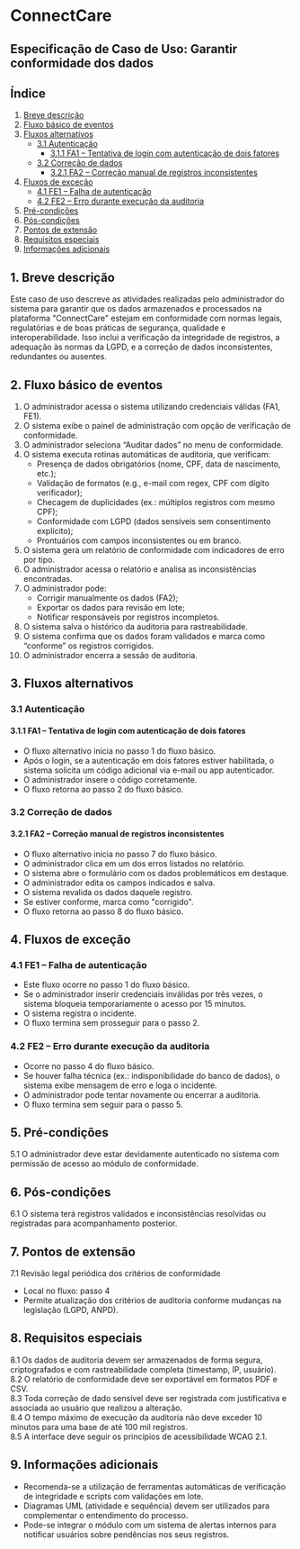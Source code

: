 # ConnectCare

## Especificação de Caso de Uso: Garantir conformidade dos dados

## Índice

1. [Breve descrição](#1-breve-descrição)  
2. [Fluxo básico de eventos](#2-fluxo-básico-de-eventos)  
3. [Fluxos alternativos](#3-fluxos-alternativos)  
   - [3.1 Autenticação](#31-autenticação)  
     - [3.1.1 FA1 – Tentativa de login com autenticação de dois fatores](#311-fa1--tentativa-de-login-com-autenticação-de-dois-fatores)  
   - [3.2 Correção de dados](#32-correção-de-dados)  
     - [3.2.1 FA2 – Correção manual de registros inconsistentes](#321-fa2--correção-manual-de-registros-inconsistentes)  
4. [Fluxos de exceção](#4-fluxos-de-exceção)  
   - [4.1 FE1 – Falha de autenticação](#41-fe1--falha-de-autenticação)  
   - [4.2 FE2 – Erro durante execução da auditoria](#42-fe2--erro-durante-execução-da-auditoria)  
5. [Pré-condições](#5-pré-condições)  
6. [Pós-condições](#6-pós-condições)  
7. [Pontos de extensão](#7-pontos-de-extensão)  
8. [Requisitos especiais](#8-requisitos-especiais)  
9. [Informações adicionais](#9-informações-adicionais)

## 1. Breve descrição

Este caso de uso descreve as atividades realizadas pelo administrador do sistema para garantir que os dados armazenados e processados na plataforma "ConnectCare" estejam em conformidade com normas legais, regulatórias e de boas práticas de segurança, qualidade e interoperabilidade. Isso inclui a verificação da integridade de registros, a adequação às normas da LGPD, e a correção de dados inconsistentes, redundantes ou ausentes.

## 2. Fluxo básico de eventos

1. O administrador acessa o sistema utilizando credenciais válidas (FA1, FE1).  
2. O sistema exibe o painel de administração com opção de verificação de conformidade.  
3. O administrador seleciona “Auditar dados” no menu de conformidade.  
4. O sistema executa rotinas automáticas de auditoria, que verificam:  
   - Presença de dados obrigatórios (nome, CPF, data de nascimento, etc.);  
   - Validação de formatos (e.g., e-mail com regex, CPF com dígito verificador);  
   - Checagem de duplicidades (ex.: múltiplos registros com mesmo CPF);  
   - Conformidade com LGPD (dados sensíveis sem consentimento explícito);  
   - Prontuários com campos inconsistentes ou em branco.  
5. O sistema gera um relatório de conformidade com indicadores de erro por tipo.  
6. O administrador acessa o relatório e analisa as inconsistências encontradas.  
7. O administrador pode:  
   - Corrigir manualmente os dados (FA2);  
   - Exportar os dados para revisão em lote;  
   - Notificar responsáveis por registros incompletos.  
8. O sistema salva o histórico da auditoria para rastreabilidade.  
9. O sistema confirma que os dados foram validados e marca como “conforme” os registros corrigidos.  
10. O administrador encerra a sessão de auditoria.  

## 3. Fluxos alternativos

### 3.1 Autenticação

#### 3.1.1 FA1 – Tentativa de login com autenticação de dois fatores

- O fluxo alternativo inicia no passo 1 do fluxo básico.  
- Após o login, se a autenticação em dois fatores estiver habilitada, o sistema solicita um código adicional via e-mail ou app autenticador.  
- O administrador insere o código corretamente.  
- O fluxo retorna ao passo 2 do fluxo básico.

### 3.2 Correção de dados

#### 3.2.1 FA2 – Correção manual de registros inconsistentes

- O fluxo alternativo inicia no passo 7 do fluxo básico.  
- O administrador clica em um dos erros listados no relatório.  
- O sistema abre o formulário com os dados problemáticos em destaque.  
- O administrador edita os campos indicados e salva.  
- O sistema revalida os dados daquele registro.  
- Se estiver conforme, marca como "corrigido".  
- O fluxo retorna ao passo 8 do fluxo básico.

## 4. Fluxos de exceção

### 4.1 FE1 – Falha de autenticação

- Este fluxo ocorre no passo 1 do fluxo básico.  
- Se o administrador inserir credenciais inválidas por três vezes, o sistema bloqueia temporariamente o acesso por 15 minutos.  
- O sistema registra o incidente.  
- O fluxo termina sem prosseguir para o passo 2.

### 4.2 FE2 – Erro durante execução da auditoria

- Ocorre no passo 4 do fluxo básico.  
- Se houver falha técnica (ex.: indisponibilidade do banco de dados), o sistema exibe mensagem de erro e loga o incidente.  
- O administrador pode tentar novamente ou encerrar a auditoria.  
- O fluxo termina sem seguir para o passo 5.

## 5. Pré-condições

5.1 O administrador deve estar devidamente autenticado no sistema com permissão de acesso ao módulo de conformidade.

## 6. Pós-condições

6.1 O sistema terá registros validados e inconsistências resolvidas ou registradas para acompanhamento posterior.

## 7. Pontos de extensão

7.1 Revisão legal periódica dos critérios de conformidade  
- Local no fluxo: passo 4  
- Permite atualização dos critérios de auditoria conforme mudanças na legislação (LGPD, ANPD).

## 8. Requisitos especiais

8.1 Os dados de auditoria devem ser armazenados de forma segura, criptografados e com rastreabilidade completa (timestamp, IP, usuário).  
8.2 O relatório de conformidade deve ser exportável em formatos PDF e CSV.  
8.3 Toda correção de dado sensível deve ser registrada com justificativa e associada ao usuário que realizou a alteração.  
8.4 O tempo máximo de execução da auditoria não deve exceder 10 minutos para uma base de até 100 mil registros.  
8.5 A interface deve seguir os princípios de acessibilidade WCAG 2.1.

## 9. Informações adicionais

- Recomenda-se a utilização de ferramentas automáticas de verificação de integridade e scripts com validações em lote.  
- Diagramas UML (atividade e sequência) devem ser utilizados para complementar o entendimento do processo.  
- Pode-se integrar o módulo com um sistema de alertas internos para notificar usuários sobre pendências nos seus registros.
